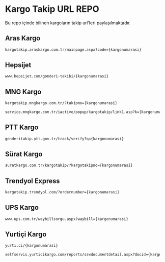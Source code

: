 
# Kargo Takip URL REPO

Bu repo içinde bilinen kargoların takip url'leri paylaşılmaktadır.




## Aras Kargo

```bash
kargotakip.araskargo.com.tr/mainpage.aspx?code={kargonumarasi}
```

## Hepsijet

```bash
www.hepsijet.com/gonderi-takibi/{kargonumarasi}
```

## MNG Kargo

```bash
kargotakip.mngkargo.com.tr/?takipno={kargonumarasi}
```
```bash
service.mngkargo.com.tr/iactive/popup/kargotakip/link1.asp?k={kargonumarasi}
```

## PTT Kargo

```bash
gonderitakip.ptt.gov.tr/track/verify?q={kargonumarasi}
```

## Sürat Kargo

```bash
suratkargo.com.tr/kargotakip/?kargotakipno={kargonumarasi}
```

## Trendyol Express

```bash
kargotakip.trendyol.com/?ordernumber={kargonumarasi}
```

## UPS Kargo

```bash
www.ups.com.tr/waybillsorgu.aspx?waybill={kargonumarasi}
```

## Yurtiçi Kargo

```bash
yurti.ci/{kargonumarasi}
```
```bash
selfservis.yurticikargo.com/reports/sswdocumentdetail.aspx?docid={kargonumarasi}
```










